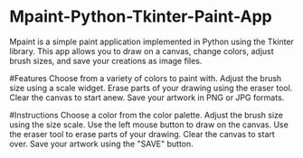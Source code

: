 # Mpaint-Python-Tkinter-Paint-App

Mpaint is a simple paint application implemented in Python using the Tkinter library. This app allows you to draw on a canvas, change colors, adjust brush sizes, and save your creations as image files.

#Features
Choose from a variety of colors to paint with.
Adjust the brush size using a scale widget.
Erase parts of your drawing using the eraser tool.
Clear the canvas to start anew.
Save your artwork in PNG or JPG formats.

#Instructions
Choose a color from the color palette.
Adjust the brush size using the size scale.
Use the left mouse button to draw on the canvas.
Use the eraser tool to erase parts of your drawing.
Clear the canvas to start over.
Save your artwork using the "SAVE" button.
